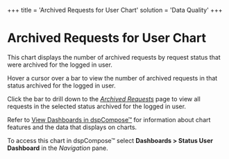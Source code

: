 +++
title = 'Archived Requests for User Chart'
solution = 'Data Quality'
+++

# Archived Requests for User Chart

This chart displays the number of archived requests by
<span id="dspCompose Request Status" class="popUpLink">request
status</span> that were archived for the logged in user.

Hover a cursor over a bar to view the number of archived requests in
that status archived for the logged in user.

Click the bar to drill down to the *[Archived
Requests](../Page_Desc/Archived_Requests.htm)* page to view all requests
in the selected status archived for the logged in user.

Refer to [View Dashboards in
dspCompose™](View_Dashboards_in_dspCompose.htm) for information about
chart features and the data that displays on charts.

To access this chart in dspCompose™ select
<span style="font-weight: bold;">Dashboards \> Status User
Dashboard</span> in the
<span style="font-style: italic;">Navigation</span> pane.
